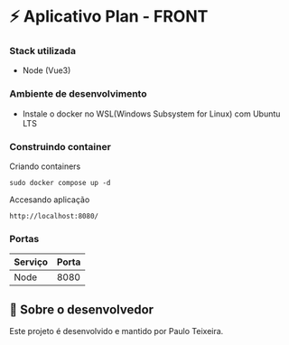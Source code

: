 # ⚡ Aplicativo Plan - FRONT #

### Stack utilizada

- Node (Vue3)

### Ambiente de desenvolvimento

- Instale o docker no WSL(Windows Subsystem for Linux) com Ubuntu LTS 

### Construindo container

Criando containers

```
sudo docker compose up -d
```
Accesando aplicação

```
http://localhost:8080/
```

### Portas
| Serviço  | Porta |
| --- | --- |
| Node | 8080 |

## 🚀 Sobre o desenvolvedor

Este projeto é desenvolvido e mantido por Paulo Teixeira.
